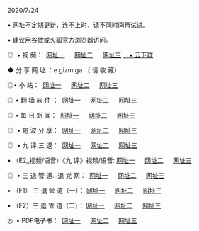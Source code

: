 <p>2020/7/24
<p>• 网址不定期更新，连不上时，请不同时间再试试。
<p>• 建议用谷歌或火狐官方浏览器访问。
<p>◎  • 视 频： 
<a href="http://kse.shirokuriwaki.com/s/" target="_blansk">网址一</a> 　 
<a href="http://kie.shirokuriwaki.com/s/" target="_blank">网址二</a> 　 
<a href="http://kbe.shirokuriwaki.com/tv.html" target="_blank">网址三</a>
<a href="https://disk.yandex.ru/d/wIUK0uxc3Gk4Ng" target="_blank">　• 云下载 </a></p>
<p>◆ 分 享 网 址 ：e.gizm.ga  （ 请 收 藏） </p>

<p>◎•  小 站：  
<a href="http://kse.shirokuriwaki.com/" target="_blank">网址一</a> 　 
<a href="http://kie.shirokuriwaki.com/" target="_blank">网址二</a> 　 
<a href="http://kbe.shirokuriwaki.com/k/" target="_blank">网址三</a></p><p>

<p>◎  • 翻 墙 软 件 ：  
<a href="http://kse.shirokuriwaki.com/ff/" target="_blank">网址一</a> 　 
<a href="http://kie.shirokuriwaki.com/s/read/a1_nd.html" target="_blank">网址二</a> 　 
<a href="http://kbe.shirokuriwaki.com/ff/index.html" target="_blank">网址三</a></p>
<p>◎  • 每 日 新 闻：  
<a href="http://kse.shirokuriwaki.com/day/" target="_blank">网址一</a> 　 
<a href="http://kie.shirokuriwaki.com/day/" target="_blank">网址二</a> 　 
<a href="http://kbe.shirokuriwaki.com/day/index.html" target="_blank">网址三</a></p>
<p>◎   • 短 波 分 享：  
<a href="http://kse.shirokuriwaki.com/h/" target="_blank">网址一</a> 　 
<a href="http://kie.shirokuriwaki.com/h/" target="_blank">网址二</a> 　 
<a href="http://kbe.shirokuriwaki.com/h/index.html" target="_blank">网址三</a></p>
<p>◎   • 九 评.三 退：  
<a href="http://kse.shirokuriwaki.com/t/" target="_blank">网址一</a> 　 
<a href="http://kie.shirokuriwaki.com/v2/index.html" target="_blank">网址二</a> 　 
<a href="http://kbe.shirokuriwaki.com/tt/index.html" target="_blank">网址三</a> 　</p>
<p>  • （E2_视频/语音）《九 评》视频/语音: 
<a href="http://kse.shirokuriwaki.com/7738.html" target="_blank">网址一</a> 　 
<a href="http://kie.shirokuriwaki.com/7614.html" target="_blank">网址二</a> 　 
<a href="http://kbe.shirokuriwaki.com/7633.html" target="_blank">网址三</a></p>
<p>◎   • 三 退 管 道...退 党 网：  
<a href="http://kse.shirokuriwaki.com/go/td1.html" target="_blank">网址一</a> 　 
<a href="http://kie.shirokuriwaki.com/go/td2.html" target="_blank">网址二</a> 　 
<a href="http://kbe.shirokuriwaki.com/go/td3.html" target="_blank">网址三</a></p>
<p>  • （F1） 三 退 管 道（一）： 
<a href="http://kse.shirokuriwaki.com/dd/" target="_blank">网址一</a> 　 
<a href="http://kie.shirokuriwaki.com/s/read/a1_tdx.html" target="_blank">网址二</a> 　 
<a href="http://kbe.shirokuriwaki.com/dd/" target="_blank">网址三</a></p>
<p>  • （F2）三 退 管 道（二）： 
<a href="http://kie.shirokuriwaki.com/d/" target="_blank">网址一</a> 　 
<a href="http://kse.shirokuriwaki.com/d/index.html" target="_blank">网址二</a> 　 
<a href="http://kbe.shirokuriwaki.com/d/" target="_blank">网址三</a></p>
<p>◎   • PDF电子书：  
<a href="http://kse.shirokuriwaki.com/p/" target="_blank">网址一</a> 　 
<a href="http://kie.shirokuriwaki.com/p/index.html" target="_blank">网址二</a> 　 
<a href="http://kbe.shirokuriwaki.com/p/" target="_blank">网址三</a></p>
